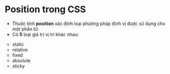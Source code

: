 # Position trong CSS
- Thuộc tính **position** xác định loại phương pháp định vị được sử dụng cho một phần tử.
- Có **5** loại giá trị vị trí khác nhau:

<ol style="list-style-type: circle;">
  <li>static</li>
  <li>relative</li>
  <li>fixed</li>
  <li>absolute</li>
  <li>sticky</li>
</ol>